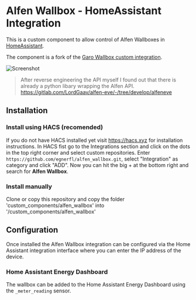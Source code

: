 # Alfen Wallbox - HomeAssistant Integration

This is a custom component to allow control of Alfen Wallboxes in [HomeAssistant](https://home-assistant.io).

The component is a fork of the [Garo Wallbox custom integration](https://github.com/sockless-coding/garo_wallbox).

![Screenshot](https://github.com/egnerfl/alfen_wallbox/blob/master/doc/Screen%20Shot%202022-06-01%20at%2013.34.44.png)

> After reverse engineering the API myself I found out that there is already a python libary wrapping the Alfen API.
> https://gitlab.com/LordGaav/alfen-eve/-/tree/develop/alfeneve

## Installation

### Install using HACS (recomended)
If you do not have HACS installed yet visit https://hacs.xyz for installation instructions.
In HACS fist go to the Integrations section and click on the dots in the top right corner and select custom repositories. 
Enter `https://github.com/egnerfl/alfen_wallbox.git`, select "Integration" as category and click "ADD". 
Now you can hit the big + at the bottom right and search for **Alfen Wallbox**.

### Install manually
Clone or copy this repository and copy the folder 'custom_components/alfen_wallbox' into '<homeassistant config>/custom_components/alfen_wallbox'

## Configuration

Once installed the Alfen Wallbox integration can be configured via the Home Assistant integration interface 
where you can enter the IP address of the device.

### Home Assistant Energy Dashboard
The wallbox can be added to the Home Assistant Energy Dashboard using the `_meter_reading` sensor.

